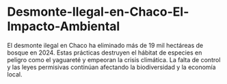 # Desmonte-Ilegal-en-Chaco-El-Impacto-Ambiental
El desmonte ilegal en Chaco ha eliminado más de 19 mil hectáreas de bosque en 2024. Estas prácticas destruyen el hábitat de especies en peligro como el yaguareté y empeoran la crisis climática. La falta de control y las leyes permisivas continúan afectando la biodiversidad y la economía local.
